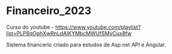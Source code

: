 # Financeiro_2023

Curso do youtube - https://www.youtube.com/playlist?list=PLP8qOphXwRnLdAIKYMbcMWUfSMvCux8fw

Sistema financerio criado para estudos de Asp.net API e Angular.
